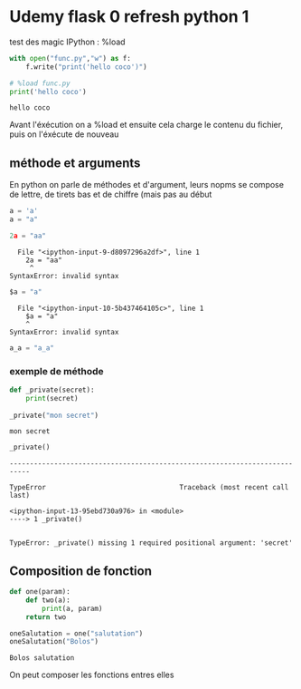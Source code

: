 
# Udemy flask 0 refresh python 1

test des magic IPython : %load


```python
with open("func.py","w") as f:
    f.write("print('hello coco')")
```


```python
# %load func.py
print('hello coco')
```

    hello coco


Avant l'éxécution on a %load et ensuite cela charge le contenu du fichier, puis on l'éxécute de nouveau

## méthode et arguments

En python on parle de méthodes et d'argument, leurs nopms se compose de lettre, de tirets bas et de chiffre (mais pas au début


```python
a = 'a'
a = "a"
```


```python
2a = "aa"
```


      File "<ipython-input-9-d8097296a2df>", line 1
        2a = "aa"
         ^
    SyntaxError: invalid syntax




```python
$a = "a"
```


      File "<ipython-input-10-5b437464105c>", line 1
        $a = "a"
        ^
    SyntaxError: invalid syntax




```python
a_a = "a_a"
```

### exemple de méthode


```python
def _private(secret):
    print(secret)
    
_private("mon secret")
```

    mon secret



```python
_private()
```


    ---------------------------------------------------------------------------
    
    TypeError                                 Traceback (most recent call last)
    
    <ipython-input-13-95ebd730a976> in <module>
    ----> 1 _private()


    TypeError: _private() missing 1 required positional argument: 'secret'

## Composition de fonction

```python
def one(param):
    def two(a):
        print(a, param)
    return two

oneSalutation = one("salutation")
oneSalutation("Bolos")
```

    Bolos salutation


On peut composer les fonctions entres elles
